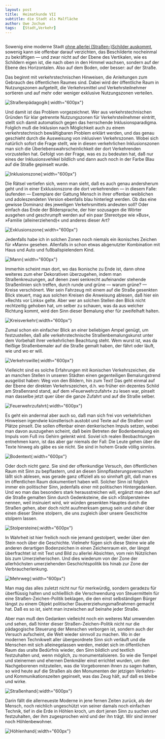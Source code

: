 ```yaml
---
layout:	post
title:	Heimatkunde VII
subtitle: die Stadt als Malfläche
author:	Uwe Jochum
tags:   [Stadt,Verkehr]
---
```


<img src="https://vg02.met.vgwort.de/na/e66e4958e774490e8e030897c7e31d22" width="1" height="1" alt="">

Sowenig eine moderne Stadt [ohne allerlei (Straßen-)Schilder
auskommt](https://uwejochum.github.io/5artikel/2025/02/24/heimatkunde-06/),
sowenig kann sie offenbar darauf verzichten, das Beschilderte
nocheinmal zu bekräftigen — und zwar nicht auf der Ebene des
Vertikalen, wie es Schildern eigen ist, die nach oben in den
Himmel wachsen, sondern auf der Ebene des Horizontalen. Also auf
dem Boden, oder besser: auf der Straße.

Das beginnt mit verkehrstechnischen Hinweisen, die Anleitungen
zum Gebrauch des öffentlichen Raumes sind. Dabei wird der
öffentliche Raum in Nutzungszonen aufgeteilt, die Verkehrsmittel
und Verkehrsteilnehmer sortieren und auf mehr oder weniger
exklusive Nutzungszonen verteilen.

![Straßenpädagogik](/5artikel/material/jochum-heimatkunde-07-01.jpg
"Straßenpädagogik"){:width="600px"}

Und damit ist das Problem vorgezeichnet. Wer aus
verkehrstechnischen Gründen für klar getrennte Nutzungszonen für
Verkehrsteilnehmer eintritt, stellt sich damit automatisch gegen
das herrschende Inklusionsparadigma. Folglich muß die Inklusion
nach Möglichkeit auch zu einem verkehrstechnisch bewältigbaren
Problem erklärt werden, und das genau geschieht durch die
Ausweisung von inklusiven Verkehrszonen. Wobei sich natürlich
sofort die Frage stellt, wie in diesen verkehrlichen
Inklusionszonen man sich die Überlebenswahrscheinlichkeit der
dort Verkehrenden vorzustellen hat. Gefolgt von der Frage, was es
zu bedeuten hat, daß nur eines der Inklusionsvehikel bildlich und
dann auch noch in der Farbe Blau auf die Straße gepinselt wurde.


![Inklusionszone](/5artikel/material/jochum-heimatkunde-07-02.jpg
"Inklusionszone"){:width="600px"}

Die Rätsel vertiefen sich, wenn man sieht, daß es auch genau
andersherum geht und in einer Exklusionszone die dort
verkehrenden — in diesem Falle: laufenden — Exemplare der Gattung
Mensch in ihrer offenbar weiblichen und adoleszendeten Version
ebenfalls blau hinterlegt werden. Ob das eine gewisse Dominanz
des jeweiligen Verkehrsmittels andeuten soll? Oder einfach das
Ende der Bildersprache, der hier sozusagen die Wörter ausgehen
und geschrumpft werden auf ein paar Stereotype wie »Bus«,
»Familie (alleinerziehend)« und anderes dieser Art? 

![Exklusionszone](/5artikel/material/jochum-heimatkunde-07-02a.jpg
"Eklusionszone"){:width="600px"}


Jedenfalls habe ich in solchen Zonen noch niemals ein ikonisches
Zeichen für »Mann« gesehen. Allenfalls in schon etwas abgenutzter
Kombination mit Haus und Auto und fußballspielendem Kind.

![Mann](/5artikel/material/jochum-heimatkunde-07-03.jpg
"Mann"){:width="600px"}

Immerhin scheint man dort, wo das Ikonische zu Ende ist, dann
ohne weiteres zum eher Dekorativen überzugehen, indem man
Straßenkreuzungen, auf denen zwei senkrecht aufeinander stehende
Straßenlinien sich treffen, durch runde und grüne — warum grüne?
— Kreise verschönert. Wer sein Fahrzeug mit einem auf die Straße
gesenkten Blick steuert, mag aus solchen Kreisen die Anweisung
ablesen, daß hier ein »Rechts vor Links« gelte. Aber wer an
solchen Stellen den Blick nicht rechtzeitig gehoben hat, um
selber zu schauen, was da aus welcher Richtung kommt, wird den
Sinn dieser Bemalung eher für zweifelhaft halten.

![Kreisverkehr](/5artikel/material/jochum-heimatkunde-07-04.jpg
"Kreisverkehr"){:width="600px"}

Zumal schon ein einfacher Blick an einer beliebigen Ampel genügt,
um festzustellen, daß alle verkehrstechnische
Straßenbemalungskunst unter dem Vorbehalt ihrer verkehrlichen
Beachtung steht. Wem wurst ist, was da fleißige Straßenbemaler
auf die Straße gemalt haben, der fährt oder läuft, wie und wo er
will.

![Verkehrswille](/5artikel/material/jochum-heimatkunde-07-05.jpg
"Verkehrswille"){:width="600px"}

Vielleicht sind es solche Erfahrungen mit ikonischen
Verkehrszeichen, die an manchen Stellen in unseren Städten einen
gegenteiligen Bemalungstrend ausgelöst haben: Weg von den
Bildern, hin zum Text! Das geht einmal auf der Ebene der direkten
Verkehrszeichen, d.h. wo früher ein dezentes Schild am
Straßenrand stand, auf dem »Feuerwehrzufahrt« zu lesen war,
pinselt man dasselbe jetzt quer über die ganze Zufahrt und auf
die Straße selber.

![Feuerwehrzufahrt](/5artikel/material/jochum-heimatkunde-07-06.jpg
"Feuerwehrzufahrt"){:width="600px"}

Es geht ein andermal aber auch so, daß man sich frei von
verkehrlichen Hinweisen irgendwie künstlerisch austobt und Texte
auf die Straßen und Plätze pinselt. Die sollen offenbar einen
denkerischen Impuls setzen, wobei man davon auszugehen scheint,
daß beim Betreten der Bodenbemalung ein Impuls vom Fuß ins Gehirn
gelenkt wird. Soviel ich realen Beobachtungen entnehmen kann, ist
das aber gar niemals der Fall: Die Leute gehen über die Texte
hinweg als gäbe es sie nicht. Sie sind in hohem Grade völlig
sinnlos.

![Bodentext](/5artikel/material/jochum-heimatkunde-07-07.jpg
"Bodentet"){:width="600px"}

Oder doch nicht ganz. Sie sind der offenkundige Versuch, den
öffentlichen Raum mit Sinn zu bepflastern, und an diesen
Sinnpflasterungsversuchen läßt sich ablesen, was gerade ganz
offiziell als so sinnhaft gilt, daß man es im öffentlichen Raum
dokumentiert haben will. Solcher Sinn ist folglich immer ein
politischer Sinn, jedenfalls einer mit politischen
Hintergedanken. Und wo man das besonders stark herausstreichen
will, ergänzt man den auf die Straße gemalten Sinn durch
Gedenksteine, die sich »Stolpersteine« nennen, weil insinuiert
wird, wir würden gesenkten Hauptes durch die Straßen gehen, aber
doch nicht auufmerksam genug sein und daher über einen dieser
Steine stolpern, die uns zugleich über unsere Geschichte stolpern
lassen.

![Stolpersteine](/5artikel/material/jochum-heimatkunde-07-08.jpg
"Stolpersteine"){:width="600px"}

In Wahrheit ist hier freilich noch nie jemand gestolpert, weder
über den Stein noch über die Geschichte. Vielmehr fügen sich
diese Steine wie alle anderen derartigen Bodenzeichen in einen
Zeichenraum ein, der längst überfrachtet ist mit Text und Bild zu
allerlei Absichten, vom rein Nützlichen bis zum
Umerzieherischen. Und dies wiederum von der Zone der
allerhöchsten umerziehenden Geschichtspolitik bis hinab zur Zone
der Verbraucherlenkung.

![Mehrweg](/5artikel/material/jochum-heimatkunde-07-09.jpg
"Mehrweg"){:width="600px"}

Man mag das alles zuletzt nicht nur für merkwürdig, sondern
geradezu für überflüssig halten und schließlich die Verschwendung
von Steuermitteln für eine Straßen-Zeichen-Politik beklagen, die
den einst selbständigen Bürger längst zu einem Objekt politischer
Dauererziehungsmaßnahmen gemacht hat. Daß es so ist, sieht man
inzwischen auf beinahe jeder Straße. 

Aber man muß den Gedanken vielleicht noch ein weiteres Mal
umwenden und sehen, daß hinter dieser Straßen-Zeichen-Politik
nicht nur die pädagogische Steuerung der Menschen verborgen ist,
sondern auch der Versuch aufscheint, die Welt wieder sinnvoll zu
machen. Wo in der modernen Technikwelt aller übergeordnete Sinn
sich verläuft und die Menschen mit sich alleinegelassen werden,
meldet sich im öffentlichen Raum das uralte Bedürfnis wieder, den
Sinn bildlich und textlich festzuhalten und, wenn möglich, zu
monumentalisieren. So wie die Tempel und steinernen und ehernen
Denkmäler einst errichtet wurden, um den Nachgeborenen
mitzuteilen, was die Vorgeborenen ihnen zu sagen hatten, so wird
heute auf die Straßen als den Monumenten der jetzigen Verkehrs-
und Kommunikationszeiten gepinselt, was das Zeug hält, auf daß es
bleibe und wirke.

![Straßenhand](/5artikel/material/jochum-heimatkunde-07-10.jpg
"Straßenhand"){:width="600px"}

Darin fällt die allerneueste Moderne in jene fernen Zeiten
zurück, als der Mensch, noch reichlich ungeschützt von seiner
damals noch einfachen Technik, tief in die Erde in Höhlen kroch,
um dort jenen Sinn zu suchen und festzuhalten, der ihm
zugesprochen wird und der ihn trägt. Wir sind immer noch
Höhlenbewohner.

![Höhlenhand](/5artikel/material/jochum-heimatkunde-07-11.jpg
"Höhlenhand"){:width="600px"}

